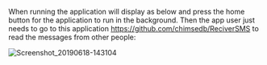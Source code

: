 When running the application will display as below and press the home button for the application to run in the background. Then the app user just needs to go to this application https://github.com/chimsedb/ReciverSMS to read the messages from other people:

![Screenshot_20190618-143104](https://user-images.githubusercontent.com/47516091/59664468-4b60a100-91db-11e9-9734-426bdd1d0e2e.jpg)
